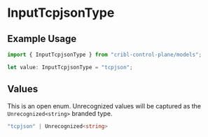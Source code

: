 # InputTcpjsonType

## Example Usage

```typescript
import { InputTcpjsonType } from "cribl-control-plane/models";

let value: InputTcpjsonType = "tcpjson";
```

## Values

This is an open enum. Unrecognized values will be captured as the `Unrecognized<string>` branded type.

```typescript
"tcpjson" | Unrecognized<string>
```